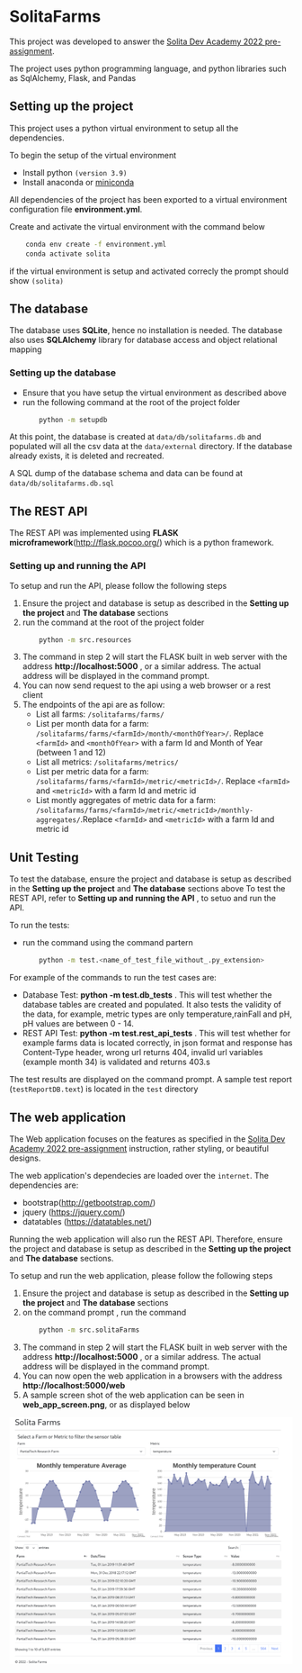 # SolitaFarms
This project was developed to answer the [Solita Dev Academy 2022 pre-assignment](https://github.com/solita/dev-academy-2022-exercise). 

The project uses python programming language, and python libraries such as SqlAlchemy, Flask, and Pandas

## Setting up the project
This project uses a python virtual environment to setup all the dependencies.

To begin the setup of the virtual environment
*  Install python `(version 3.9)`
*  Install anaconda or [miniconda](https://docs.conda.io/en/latest/miniconda.html)

All dependencies of the project has been exported to a virtual environment configuration file **environment.yml**.

Create and activate the virtual environment with the command below

````bash 
    conda env create -f environment.yml
    conda activate solita 
````
if the virtual environment is setup and activated correcly the prompt should show
   `(solita)` 

## The database
The database uses **SQLite**, hence no installation is needed. 
The database also uses **SQLAlchemy** library for database access and object relational mapping

### Setting up the database
* Ensure that you have setup the virtual environment as described above
* run the following command at the root of the project folder
    ````bash 
        python -m setupdb
    ````

At this point, the database is created at `data/db/solitafarms.db` and populated will all the csv data at the `data/external` directory.  If the database already exists, it is deleted and recreated.

A SQL dump of the database schema and data can be found at `data/db/solitafarms.db.sql`

## The REST API
The REST API was implemented using **FLASK microframework**(http://flask.pocoo.org/) which is a python framework.  


### Setting up and running the API
To setup and run the API, please follow the following steps

1. Ensure the project and database is setup as described in the **Setting up the project** and **The database** sections
2. run the command at the root of the project folder
    ````bash
        python -m src.resources
    ````
3. The command in step 2  will start the FLASK built in web server with the address **http://localhost:5000** , or a similar address. The actual address will be displayed in the command prompt. 
4. You can now send request to the api using a web browser or a rest client 
5. The endpoints of the api are as follow:
    * List all farms: `/solitafarms/farms/`
    * List per month data for a farm: `/solitafarms/farms/<farmId>/month/<monthOfYear>/`. Replace `<farmId>` and `<monthOfYear>` with a farm Id and Month of Year (between 1 and 12)
    * List all metrics: `/solitafarms/metrics/`
    * List per metric data for a farm: `/solitafarms/farms/<farmId>/metric/<metricId>/`. Replace `<farmId>` and `<metricId>` with a farm Id and metric id
    * List montly aggregates of metric data for a farm: `/solitafarms/farms/<farmId>/metric/<metricId>/monthly-aggregates/`.Replace `<farmId>` and `<metricId>` with a farm Id and metric id

## Unit Testing
To test the database, ensure the project and database is setup as described in the **Setting up the project** and **The database** sections above
To test the REST API, refer to **Setting up and running the API** , to setuo and run the API.

To run the tests:

* run the command using the command partern 
    ```bash 
        python -m test.<name_of_test_file_without_.py_extension>

For example  of the commands to run the test cases are:
* Database Test: **python -m test.db_tests** . This will test whether the database tables are created and populated. It also tests the validity of the data, for example, metric types are only temperature,rainFall and pH, pH values are between 0 - 14. 
* REST API Test: **python -m test.rest_api_tests** . This will test whether for example farms data is located correctly, in json format and response has Content-Type header,  wrong url returns 404, invalid url variables (example month 34) is validated and returns 403.s

The test results are displayed on the command prompt. A sample test report (`testReportDB.text`) is located in the `test` directory 

## The web application

The Web application focuses on the features as specified in the [Solita Dev Academy 2022 pre-assignment](https://github.com/solita/dev-academy-2022-exercise) instruction, rather styling, or beautiful designs. 

The web application's dependecies are loaded over the `internet`.  The dependencies are:

* bootstrap(http://getbootstrap.com/)
* jquery (https://jquery.com/)
* datatables (https://datatables.net/)

Running the web application will also run the REST API. Therefore, ensure the project and database is setup as described in the **Setting up the project** and **The database** sections.

To setup and run the web application, please follow the following steps

1. Ensure the project and database is setup as described in the **Setting up the project** and **The database** sections
2. on the command prompt , run the command 
    ```bash
        python -m src.solitaFarms
3. The command in step 2  will start the FLASK built in web server with the address **http://localhost:5000** , or a similar address. The actual address will be displayed in the command prompt.
4. You can now open the web application in a browsers with the address **http://localhost:5000/web** 
5. A sample screen shot of the web application can be seen in **web_app_screen.png**, or as displayed below

![Web Client Screen Shot](web_app_screen.png)
